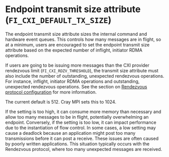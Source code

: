 # Endpoint transmit size attribute (`FI_CXI_DEFAULT_TX_SIZE`)

The endpoint transmit size attribute sizes the internal command and hardware event queues. This controls how many messages are in flight, so at a minimum, users are encouraged to set the endpoint transmit size attribute based on the expected number of inflight, initiator RDMA operations.

If users are going to be issuing more messages than the CXI provider rendezvous limit (`FI_CXI_RDZV_THRESHOLD`), the transmit size attribute must also include the number of outstanding, unexpected rendezvous operations.
For instance, inflight, initiator RDMA operations and outstanding, unexpected rendezvous operations.
See the section on [Rendezvous protocol configuration](rendezvous_protocol_configuration.md#rendezvous-protocol-configuration) for more information.

The current default is 512. Cray MPI sets this to 1024.  

If the setting is too high, it can consume more memory than necessary and allow too many messages to be in flight, potentially overwhelming an endpoint. Conversely, if the setting is too low, it can impact performance due to the instantiation of flow control.
In some cases, a low setting may cause a deadlock because an application might post too many transmissions before it can post a receive. These issues are often caused by poorly written applications. This situation typically occurs with the Rendezvous protocol, where too many unexpected messages are received.
